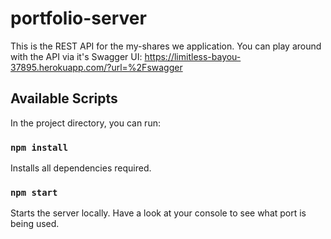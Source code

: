 # portfolio-server
This is the REST API for the my-shares we application.
You can play around with the API via it's Swagger UI: https://limitless-bayou-37895.herokuapp.com/?url=%2Fswagger

## Available Scripts

In the project directory, you can run:

### `npm install`
Installs all dependencies required.

### `npm start`
Starts the server locally. Have a look at your console to see what port is being used.
